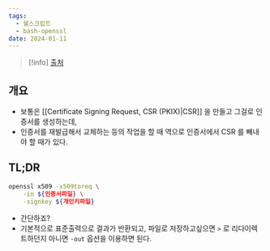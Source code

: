 ```yaml
---
tags:
  - 쉘스크립트
  - bash-openssl
date: 2024-01-11
---
```

> [!info] [출처](https://security.stackexchange.com/a/232028)

## 개요

- 보통은 [[Certificate Signing Request, CSR (PKIX)|CSR]] 을 만들고 그걸로 인증서를 생성하는데,
- 인증서를 재발급해서 교체하는 등의 작업을 할 때 역으로 인증서에서 CSR 를 빼내야 할 때가 있다.

## TL;DR

```bash
openssl x509 -x509toreq \
    -in ${인증서파일} \
    -signkey ${개인키파일}
```

- 간단하죠?
- 기본적으로 표준출력으로 결과가 반환되고, 파일로 저장하고싶으면 `>` 로 리다이렉트하던지 아니면 `-out` 옵션을 이용하면 된다.